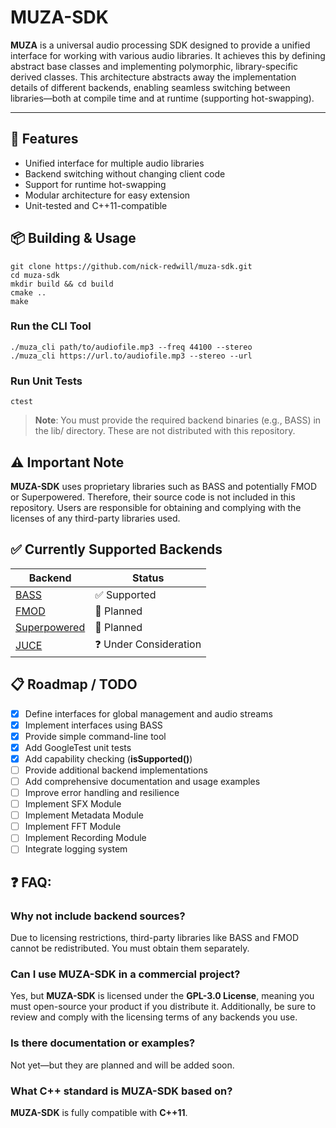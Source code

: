 # MUZA-SDK

**MUZA** is a universal audio processing SDK designed to provide a unified interface for working with various audio libraries. It achieves this by defining abstract base classes and implementing polymorphic, library-specific derived classes. This architecture abstracts away the implementation details of different backends, enabling seamless switching between libraries—both at compile time and at runtime (supporting hot-swapping).

---

## 🚀 Features
* Unified interface for multiple audio libraries
* Backend switching without changing client code
* Support for runtime hot-swapping
* Modular architecture for easy extension
* Unit-tested and C++11-compatible

## 📦 Building & Usage

```
git clone https://github.com/nick-redwill/muza-sdk.git
cd muza-sdk
mkdir build && cd build
cmake ..
make
```

### Run the CLI Tool
```
./muza_cli path/to/audiofile.mp3 --freq 44100 --stereo
./muza_cli https://url.to/audiofile.mp3 --stereo --url
```

### Run Unit Tests
```
ctest
```

> **Note**: You must provide the required backend binaries (e.g., BASS) in the lib/ directory. These are not distributed with this repository.

## ⚠️ Important Note
**MUZA-SDK** uses proprietary libraries such as BASS and potentially FMOD or Superpowered. Therefore, their source code is not included in this repository. Users are responsible for obtaining and complying with the licenses of any third-party libraries used.

## ✅ Currently Supported Backends

| Backend      | Status                 |
| ------------ | ---------------------- |
| [BASS](https://www.un4seen.com/bass.html)         | ✅ Supported           |
| [FMOD](https://www.fmod.com/core)         | 🚧 Planned             |
| [Superpowered](https://superpowered.com/audio-overview) | 🚧 Planned             |
| [JUCE](https://juce.com/)         | ❓ Under Consideration |


## 📋 Roadmap / TODO
- [x] Define interfaces for global management and audio streams  
- [x] Implement interfaces using BASS
- [x] Provide simple command-line tool  
- [x] Add GoogleTest unit tests
- [x] Add capability checking (**isSupported()**)
- [ ] Provide additional backend implementations
- [ ] Add comprehensive documentation and usage examples 
- [ ] Improve error handling and resilience 
- [ ] Implement SFX Module
- [ ] Implement Metadata Module
- [ ] Implement FFT Module
- [ ] Implement Recording Module
- [ ] Integrate logging system

## ❓ FAQ:
### Why not include backend sources?
Due to licensing restrictions, third-party libraries like BASS and FMOD cannot be redistributed. You must obtain them separately.

### Can I use MUZA-SDK in a commercial project?
Yes, but **MUZA-SDK** is licensed under the **GPL-3.0 License**, meaning you must open-source your product if you distribute it. Additionally, be sure to review and comply with the licensing terms of any backends you use.


### Is there documentation or examples?
Not yet—but they are planned and will be added soon.

### What C++ standard is MUZA-SDK based on?
**MUZA-SDK** is fully compatible with **C++11**.
